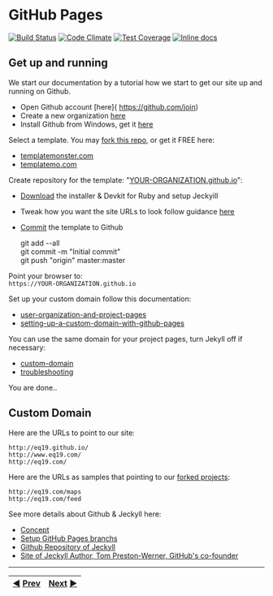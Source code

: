 # GitHub Pages

[![Build Status](https://travis-ci.org/guard/guard.svg)](https://travis-ci.org/guard/guard) [![Code Climate](https://codeclimate.com/github/guard/guard/badges/gpa.svg)](https://codeclimate.com/github/guard/guard) [![Test Coverage](https://codeclimate.com/github/guard/guard/badges/coverage.svg)](https://codeclimate.com/github/guard/guard) [![Inline docs](http://inch-ci.org/github/guard/guard.svg)](http://inch-ci.org/github/guard/guard)

## Get up and running
We start our documentation by a tutorial how we start to get our site up and running on Github.

* Open Github account [here]{ https://github.com/join)
* Create a new organization [here](https://github.com/organizations/new)
* Install Github from Windows, get it [here](https://windows.github.com/)

Select a template. You may [fork this repo](https://github.com/eq19/eq19.github.io/fork), or get it FREE here:
* [templatemonster.com](https://www.templatemonster.com/free-templates/globaly-responsive-consulting-wordpress-theme-52382.html)
* [templatemo.com](https://www.templatemo.com/preview/templatemo_395_urbanic)

Create repository for the template: "[YOUR-ORGANIZATION.github.io](https://help.github.com/articles/getting-started-with-github-for-windows/)":     
* [Download](http://jekyll-windows.juthilo.com/1-ruby-and-devkit/) the installer & Devkit for Ruby and setup Jeckyill
* Tweak how you want the site URLs to look follow guidance [here](http://jekyllrb.com/docs/structure/)
* [Commit](http://martinbuberl.com/blog/setup-jekyll-on-windows-and-host-it-on-github-pages/ ) the template to Github    
   

    git add --all    
    git commit -m "Initial commit"    
    git push "origin" master:master

Point your browser to:    
`https://YOUR-ORGANIZATION.github.io`

Set up your custom domain follow this documentation:  
* [user-organization-and-project-pages](https://help.github.com/articles/user-organization-and-project-pages/)
* [setting-up-a-custom-domain-with-github-pages](https://help.github.com/articles/setting-up-a-custom-domain-with-github-pages/)

You can use the same domain for your project pages, turn Jekyll off if necessary:   
* [custom-domain](https://stackoverflow.com/questions/9082499/custom-domain-for-github-project-pages)
* [troubleshooting](https://help.github.com/articles/using-jekyll-with-pages#troubleshooting) 

You are done..    

## Custom Domain
Here are the URLs to point to our site:    

    http://eq19.github.io/   
    http://www.eq19.com/    
    http://eq19.com/

Here are the URLs as samples that pointing to our [forked projects](https://github.com/search?utf8=%E2%9C%93&q=%40eq19+fork%3Aonly+user%3Aeq19+fork%3Aonly&type=Repositories&ref=advsearch&s=updated): 

    http://eq19.com/maps
    http://eq19.com/feed


See more details about Github & Jeckyll here:  
* [Concept](http://tom.preston-werner.com/2008/11/17/blogging-like-a-hacker.html)  
* [Setup GitHub Pages branchs](https://gist.github.com/chrisjacob/833223)  
* [Github Repository of Jeckyll](https://github.com/mojombo/tpw) 
* [Site of Jeckyll Author, Tom Preston-Werner, GitHub's co-founder](http://tom.preston-werner.com)
***
|[:arrow_backward:](https://github.com/eq19) [Prev](https://github.com/eq19)|[Next](http://eq19.github.io/) [:arrow_forward:](http://eq19.github.io/)|
|:----|----:|
